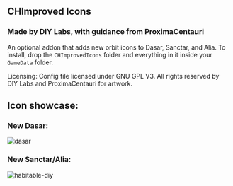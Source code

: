 ## CHImproved Icons
### Made by DIY Labs, with guidance from ProximaCentauri
An optional addon that adds new orbit icons to Dasar, Sanctar, and Alia.
To install, drop the `CHImprovedIcons` folder and everything in it inside your `GameData` folder. 

Licensing: Config file licensed under GNU GPL V3. All rights reserved by DIY Labs and ProximaCentauri for artwork.

## Icon showcase:

### New Dasar:

![dasar](https://github.com/user-attachments/assets/353df18f-5e9a-4ce5-bc88-d25ce89b6ebb)

### New Sanctar/Alia:

![habitable-diy](https://github.com/user-attachments/assets/2c0a02e5-8576-43cb-a8e4-35618c394664)
